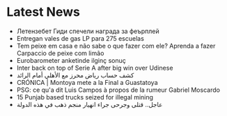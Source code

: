# Latest News
-  Летензебет Гиди спечели награда за феърплей
-  Entregan vales de gas LP para 275 escuelas
-  Tem peixe em casa e não sabe o que fazer com ele? Aprenda a fazer Carpaccio de peixe com limão
-  Eurobarometer anketinde ilginç sonuç
-  Inter back on top of Serie A after big win over Udinese
-  كشف حساب رياض محرز مع الأهلي أمام الرائد
-  CRÓNICA | Montoya mete a la Final a Guastatoya
-  PSG: ce qu'a dit Luis Campos à propos de la rumeur Gabriel Moscardo
-  15 Punjab based trucks seized for illegal mining
-  عاجل.. قتلى وجرحى جراء انهيار منجم ذهب في هذه الدولة
